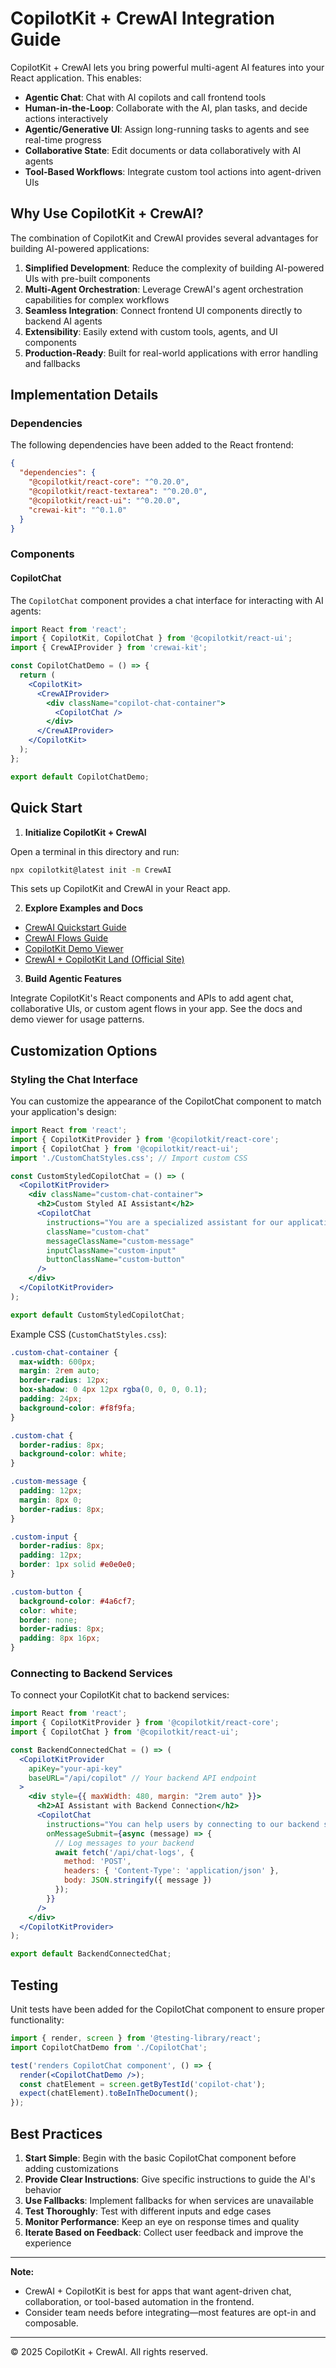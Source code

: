 # CopilotKit + CrewAI Integration Guide

CopilotKit + CrewAI lets you bring powerful multi-agent AI features into your React application. This enables:

- **Agentic Chat**: Chat with AI copilots and call frontend tools
- **Human-in-the-Loop**: Collaborate with the AI, plan tasks, and decide actions interactively
- **Agentic/Generative UI**: Assign long-running tasks to agents and see real-time progress
- **Collaborative State**: Edit documents or data collaboratively with AI agents
- **Tool-Based Workflows**: Integrate custom tool actions into agent-driven UIs

## Why Use CopilotKit + CrewAI?

The combination of CopilotKit and CrewAI provides several advantages for building AI-powered applications:

1. **Simplified Development**: Reduce the complexity of building AI-powered UIs with pre-built components
2. **Multi-Agent Orchestration**: Leverage CrewAI's agent orchestration capabilities for complex workflows
3. **Seamless Integration**: Connect frontend UI components directly to backend AI agents
4. **Extensibility**: Easily extend with custom tools, agents, and UI components
5. **Production-Ready**: Built for real-world applications with error handling and fallbacks

## Implementation Details

### Dependencies

The following dependencies have been added to the React frontend:

```json
{
  "dependencies": {
    "@copilotkit/react-core": "^0.20.0",
    "@copilotkit/react-textarea": "^0.20.0",
    "@copilotkit/react-ui": "^0.20.0",
    "crewai-kit": "^0.1.0"
  }
}
```

### Components

#### CopilotChat

The `CopilotChat` component provides a chat interface for interacting with AI agents:

```jsx
import React from 'react';
import { CopilotKit, CopilotChat } from '@copilotkit/react-ui';
import { CrewAIProvider } from 'crewai-kit';

const CopilotChatDemo = () => {
  return (
    <CopilotKit>
      <CrewAIProvider>
        <div className="copilot-chat-container">
          <CopilotChat />
        </div>
      </CrewAIProvider>
    </CopilotKit>
  );
};

export default CopilotChatDemo;
```

## Quick Start

1. **Initialize CopilotKit + CrewAI**

Open a terminal in this directory and run:

```sh
npx copilotkit@latest init -m CrewAI
```

This sets up CopilotKit and CrewAI in your React app.

2. **Explore Examples and Docs**

- [CrewAI Quickstart Guide](https://docs.copilotkit.ai/crewai-crews)
- [CrewAI Flows Guide](https://docs.copilotkit.ai/crewai-flows)
- [CopilotKit Demo Viewer](https://demo-viewer-five.vercel.app/)
- [CrewAI + CopilotKit Land (Official Site)](https://v0-crew-land.vercel.app/)

3. **Build Agentic Features**

Integrate CopilotKit's React components and APIs to add agent chat, collaborative UIs, or custom agent flows in your app. See the docs and demo viewer for usage patterns.

## Customization Options

### Styling the Chat Interface

You can customize the appearance of the CopilotChat component to match your application's design:

```jsx
import React from 'react';
import { CopilotKitProvider } from '@copilotkit/react-core';
import { CopilotChat } from '@copilotkit/react-ui';
import './CustomChatStyles.css'; // Import custom CSS

const CustomStyledCopilotChat = () => (
  <CopilotKitProvider>
    <div className="custom-chat-container">
      <h2>Custom Styled AI Assistant</h2>
      <CopilotChat
        instructions="You are a specialized assistant for our application. Help users with their tasks and answer their questions."
        className="custom-chat"
        messageClassName="custom-message"
        inputClassName="custom-input"
        buttonClassName="custom-button"
      />
    </div>
  </CopilotKitProvider>
);

export default CustomStyledCopilotChat;
```

Example CSS (`CustomChatStyles.css`):

```css
.custom-chat-container {
  max-width: 600px;
  margin: 2rem auto;
  border-radius: 12px;
  box-shadow: 0 4px 12px rgba(0, 0, 0, 0.1);
  padding: 24px;
  background-color: #f8f9fa;
}

.custom-chat {
  border-radius: 8px;
  background-color: white;
}

.custom-message {
  padding: 12px;
  margin: 8px 0;
  border-radius: 8px;
}

.custom-input {
  border-radius: 8px;
  padding: 12px;
  border: 1px solid #e0e0e0;
}

.custom-button {
  background-color: #4a6cf7;
  color: white;
  border: none;
  border-radius: 8px;
  padding: 8px 16px;
}
```

### Connecting to Backend Services

To connect your CopilotKit chat to backend services:

```jsx
import React from 'react';
import { CopilotKitProvider } from '@copilotkit/react-core';
import { CopilotChat } from '@copilotkit/react-ui';

const BackendConnectedChat = () => (
  <CopilotKitProvider
    apiKey="your-api-key"
    baseURL="/api/copilot" // Your backend API endpoint
  >
    <div style={{ maxWidth: 480, margin: "2rem auto" }}>
      <h2>AI Assistant with Backend Connection</h2>
      <CopilotChat
        instructions="You can help users by connecting to our backend services."
        onMessageSubmit={async (message) => {
          // Log messages to your backend
          await fetch('/api/chat-logs', {
            method: 'POST',
            headers: { 'Content-Type': 'application/json' },
            body: JSON.stringify({ message })
          });
        }}
      />
    </div>
  </CopilotKitProvider>
);

export default BackendConnectedChat;
```

## Testing

Unit tests have been added for the CopilotChat component to ensure proper functionality:

```jsx
import { render, screen } from '@testing-library/react';
import CopilotChatDemo from './CopilotChat';

test('renders CopilotChat component', () => {
  render(<CopilotChatDemo />);
  const chatElement = screen.getByTestId('copilot-chat');
  expect(chatElement).toBeInTheDocument();
});
```

## Best Practices

1. **Start Simple**: Begin with the basic CopilotChat component before adding customizations
2. **Provide Clear Instructions**: Give specific instructions to guide the AI's behavior
3. **Use Fallbacks**: Implement fallbacks for when services are unavailable
4. **Test Thoroughly**: Test with different inputs and edge cases
5. **Monitor Performance**: Keep an eye on response times and quality
6. **Iterate Based on Feedback**: Collect user feedback and improve the experience

---

**Note:**
- CrewAI + CopilotKit is best for apps that want agent-driven chat, collaboration, or tool-based automation in the frontend.
- Consider team needs before integrating—most features are opt-in and composable.

---

© 2025 CopilotKit + CrewAI. All rights reserved.